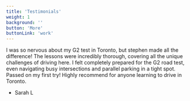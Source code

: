 ```yaml
---
title: 'Testimonials'
weight: 1
background: ''
button: 'More'
buttonLink: 'work'
---
```


I was so nervous about my G2 test in Toronto, but stephen made all the difference! The lessons were incredibly thorough, covering all the unique challenges of driving here. I felt completely prepared for the G2 road test, even navigating busy intersections and parallel parking in a tight spot. Passed on my first try! Highly recommend for anyone learning to drive in Toronto.

- Sarah L
